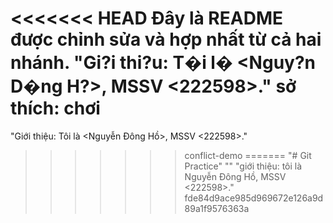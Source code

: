 <<<<<<< HEAD
Đây là README được chỉnh sửa và hợp nhất từ cả hai nhánh.
"Gi?i thi?u: T�i l� <Nguy?n D�ng H?>, MSSV <222598>." 
sở thích: chơi
=======

"Giới thiệu: Tôi là <Nguyễn Đông Hồ>, MSSV <222598>." 
>>>>>>> conflict-demo
=======
"# Git Practice" 
"" 
"giới thiệu: tôi là Nguyễn Đông Hồ, MSSV <222598>." 
>>>>>>> fde84d9ace985d969672e126a9d89a1f9576363a
